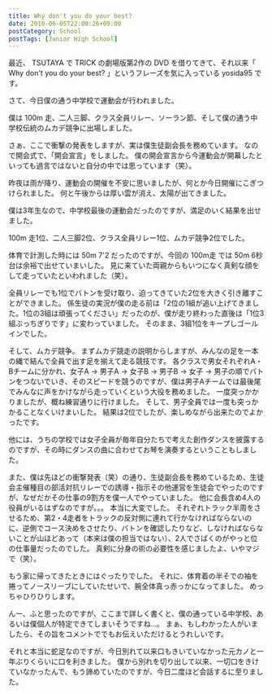 ```yaml
---
title: Why don't you do your best?
date: 2010-06-05T22:00:26+09:00
postCategory: School
postTags: [Junior High School]
---
```


最近、 TSUTAYA で TRICK の劇場版第2作の DVD を借りてきて、それ以来「 Why don't you do your best? 」というフレーズを気に入っている yosida95 です。

さて、今日僕の通う中学校で運動会が行われました。

僕は 100m 走、二人三脚、クラス全員リレー、ソーラン節、そして僕の通う中学校伝統のムカデ競争に出場しました。

さぁ、ここで衝撃の発表をしますが、実は僕生徒副会長を務めています。
なので開会式で、「開会宣言」をしました。
僕の開会宣言から今運動会が開幕したといっても過言ではないと自分の中では思っています（笑）。

昨夜は雨が降り、運動会の開催を不安に思いましたが、何とか今日開催にこぎつけられました。
何と午後からは厚い雲が消え、太陽が出てきました。

僕は3年生なので、中学校最後の運動会だったのですが、満足のいく結果を出せました。

100m 走1位、二人三脚2位、クラス全員リレー1位、ムカデ競争2位でした。

体育で計測した時には 50m 7'2 だったのですが、今回の 100m走 では 50m 6秒台は余裕で出せていまいした。
見に来ていた両親からもいつになく真剣な顔をして走っていたといわれました（笑）。

全員リレーでも1位でバトンを受け取り、迫ってきていた2位を大きく引き離すことができました。
係生徒の実況が僕の走る前は「2位の1組が追い上げてきました。1位の3組は頑張ってください」だったのが、僕が走り終わった直後は「1位3組ぶっちぎりです」に変わっていました。
そのまま、3組1位をキープしゴールインでした。

そして、ムカデ競争。
まずムカデ競走の説明からしますが、みんなの足を一本の縄で結んで全員で出す足を揃えて走る競技です。
各クラスで男女それぞれA・Bチームに分かれ、女子A → 男子A → 女子B → 男子B → 女子 → 男子の順でバトンをつないでいき、そのスピードを競うのですが、僕は男子Aチームでは最後尾でみんなに声をかけながら走っていくという大役を務めました。
一度突っかかりましたが、概ね練習通りに行けました。
そして、男子全員では一度も突っかかることなくいけまいした。
結果は2位でしたが、楽しめながら出来たのでよかったです。

他には、うちの学校では女子全員が毎年自分たちで考えた創作ダンスを披露するのですが、その時にダンスの曲に合わせてお琴を演奏するということもしました。

また、僕は先ほどの衝撃発表（笑）の通り、生徒副会長を務めているため、生徒会主催種目の部活対抗リレーでの誘導・指示その他運営を生徒会でやったのですが、なぜだかその仕事の9割方を僕一人でやっていました。
他に会長含め4人の役員がいるはずなのですが。。。
本当に大変でした。
それぞれトラック半周をさせるため、第2・4走者をトラックの反対側に連れて行かなければならないのに、逆側でコース決めをさせたり、バトンを確認したりなど、しなければならないことが山ほどあって（本来は僕の担当ではない）、2人でさばくのがやっと位の仕事量だったのでした。
真剣に分身の術の必要性を感じましたよ、いやマジで（笑）。

もう家に帰ってきたときにはぐったりでした。
それに、体育着の半そでの袖を捲ってノースリーブにしていたせいで、腕全体真っ赤っかになってました。
めっちゃひりひりします。

んー、ふと思ったのですが、ここまで詳しく書くと、僕の通っている中学校、あるいは僕個人が特定できてしまいそうですね…。
まぁ、もしわかった人がいましたら、その旨をコメントででもお伝えいただけるとうれしいです。

それと本当に蛇足なのですが、今日別れて以来口もきいていなかった元カノと一年ぶりくらいに口を利きました。
僕から別れを切り出して以来、一切口をきけていなかったんで、もう諦めていたのですが、今日二度ほど会話するに至りました。
